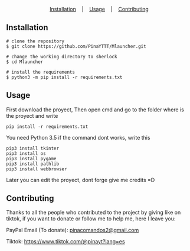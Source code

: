 <p align="center">
  <a href="#installation">Installation</a>
  &nbsp;&nbsp;&nbsp;|&nbsp;&nbsp;&nbsp;
  <a href="#usage">Usage</a>
  &nbsp;&nbsp;&nbsp;|&nbsp;&nbsp;&nbsp;
  <a href="#contributing">Contributing</a>
</p>

## Installation

```console
# clone the repository
$ git clone https://github.com/PinaYTTT/Mlauncher.git

# change the working directory to sherlock
$ cd Mlauncher

# install the requirements
$ python3 -m pip install -r requirements.txt
```

## Usage
First download the proyect,
Then open cmd and go to the folder where is the proyect and write
```
pip install -r requirements.txt
```
You need Python 3.5
if the command dont works, write this
```
pip3 install tkinter
pip3 install os
pip3 install pygame
pip3 install pathlib
pip3 install webbrowser
```

Later you can edit the proyect, dont forge give me credits =D

## Contributing
Thanks to all the people who contributed to the project by giving like on tiktok, if you want to donate or follow me to help me, here I leave you:

PayPal Email (To donate): pinacomandos2@gmail.com

Tiktok: https://www.tiktok.com/@pinayt?lang=es
